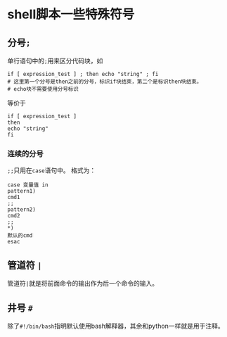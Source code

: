 # shell脚本一些特殊符号

## 分号`;`

单行语句中的`;`用来区分代码块，如
```shell
if [ expression_test ] ; then echo "string" ; fi
# 这里第一个分号是then之前的分号，标识if块结束，第二个是标识then块结束。
# echo块不需要使用分号标识
```
等价于
```shell
if [ expression_test ]
then
echo "string"
fi
```

### 连续的分号

`;;`只用在`case`语句中。
格式为：
```shell
case 变量值 in
pattern1)
cmd1
;;
pattern2)
cmd2
;;
*)
默认的cmd
esac
```

## 管道符 `|`

管道符`|`就是将前面命令的输出作为后一个命令的输入。

## 井号 `#`

除了`#!/bin/bash`指明默认使用bash解释器，其余和python一样就是用于注释。



